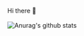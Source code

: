 Hi there 👋
<br>
<br>
![Anurag's github stats](https://github-readme-stats.vercel.app/api?username=jun111haha&show_icons=true&theme=tokyonight)
